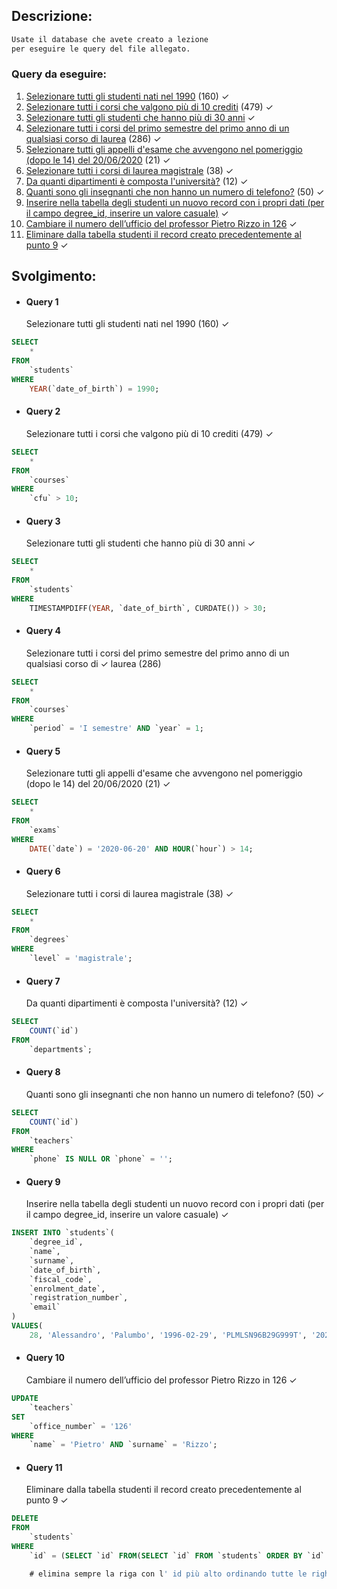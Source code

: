 ## Descrizione:

```txt
Usate il database che avete creato a lezione
per eseguire le query del file allegato.
```

### Query da eseguire:

1. [Selezionare tutti gli studenti nati nel 1990](#query-1) (160) &check;
2. [Selezionare tutti i corsi che valgono più di 10 crediti](#query-2) (479) &check;
3. [Selezionare tutti gli studenti che hanno più di 30 anni](#query-3) &check;
4. [Selezionare tutti i corsi del primo semestre del primo anno di un qualsiasi corso di laurea](#query-4) (286) &check;
5. [Selezionare tutti gli appelli d'esame che avvengono nel pomeriggio (dopo le 14) del 20/06/2020](#query-5) (21) &check;
6. [Selezionare tutti i corsi di laurea magistrale](#query-6) (38) &check;
7. [Da quanti dipartimenti è composta l'università?](#query-7) (12) &check;
8. [Quanti sono gli insegnanti che non hanno un numero di telefono?](#query-8) (50) &check;
9. [Inserire nella tabella degli studenti un nuovo record con i propri dati (per il campo degree_id, inserire un valore casuale)](#query-9) &check;
10. [Cambiare il numero dell’ufficio del professor Pietro Rizzo in 126](#query-10) &check;
11. [Eliminare dalla tabella studenti il record creato precedentemente al punto 9](#query-11) &check;

## Svolgimento:

- #### Query 1
  Selezionare tutti gli studenti nati nel 1990 (160) &check;

```sql
SELECT
    *
FROM
    `students`
WHERE
    YEAR(`date_of_birth`) = 1990;
```

- #### Query 2
  Selezionare tutti i corsi che valgono più di 10 crediti (479) &check;

```sql
SELECT
    *
FROM
    `courses`
WHERE
    `cfu` > 10;
```

- #### Query 3
  Selezionare tutti gli studenti che hanno più di 30 anni &check;

```sql
SELECT
    *
FROM
    `students`
WHERE
    TIMESTAMPDIFF(YEAR, `date_of_birth`, CURDATE()) > 30;
```

- #### Query 4
  Selezionare tutti i corsi del primo semestre del primo anno di un qualsiasi corso di &check;
  laurea (286)

```sql
SELECT
    *
FROM
    `courses`
WHERE
    `period` = 'I semestre' AND `year` = 1;
```

- #### Query 5
  Selezionare tutti gli appelli d'esame che avvengono nel pomeriggio (dopo le 14) del
  20/06/2020 (21) &check;

```sql
SELECT
    *
FROM
    `exams`
WHERE
    DATE(`date`) = '2020-06-20' AND HOUR(`hour`) > 14;
```

- #### Query 6
  Selezionare tutti i corsi di laurea magistrale (38) &check;

```sql
SELECT
    *
FROM
    `degrees`
WHERE
    `level` = 'magistrale';
```

- #### Query 7
  Da quanti dipartimenti è composta l'università? (12) &check;

```sql
SELECT
    COUNT(`id`)
FROM
    `departments`;
```

- #### Query 8
  Quanti sono gli insegnanti che non hanno un numero di telefono? (50) &check;

```sql
SELECT
    COUNT(`id`)
FROM
    `teachers`
WHERE
    `phone` IS NULL OR `phone` = '';
```

- #### Query 9
  Inserire nella tabella degli studenti un nuovo record con i propri dati (per il campo
  degree_id, inserire un valore casuale) &check;

```sql
INSERT INTO `students`(
    `degree_id`,
    `name`,
    `surname`,
    `date_of_birth`,
    `fiscal_code`,
    `enrolment_date`,
    `registration_number`,
    `email`
)
VALUES(
    28, 'Alessandro', 'Palumbo', '1996-02-29', 'PLMLSN96B29G999T', '2024-07-01', 999999, 'alessandro1palumbo@gmail.com');
```

- #### Query 10
  Cambiare il numero dell’ufficio del professor Pietro Rizzo in 126 &check;

```sql
UPDATE
    `teachers`
SET
    `office_number` = '126'
WHERE
    `name` = 'Pietro' AND `surname` = 'Rizzo';
```

- #### Query 11
  Eliminare dalla tabella studenti il record creato precedentemente al punto 9 &check;

```sql
DELETE
FROM
    `students`
WHERE
    `id` = (SELECT `id` FROM(SELECT `id` FROM `students` ORDER BY `id` DESC LIMIT 1) AS `temp`) ;

    # elimina sempre la riga con l' id più alto ordinando tutte le righe in ordine decrescente dell' id e prendendo solo la prima riga(quindi quella con l'id più alto)
```

